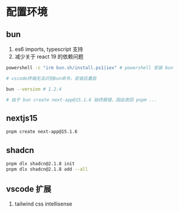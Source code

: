 # 配置环境

## bun

1. es6 imports, typescript 支持
2. 减少关于 react 19 的依赖问题

```sh
powershell -c "irm bun.sh/install.ps1|iex" # powershell 安装 bun

# vscode终端无法识别bun命令，安装后重启

bun --version # 1.2.4

# 由于 bun create next-app@15.1.6 始终报错，因此改回 pnpm ...
```

## nextjs15

```sh
pnpm create next-app@15.1.6
```

## shadcn

```sh
pnpm dlx shadcn@2.1.8 init
pnpm dlx shadcn@2.1.8 add --all
```

## vscode 扩展

1. tailwind css intellisense
